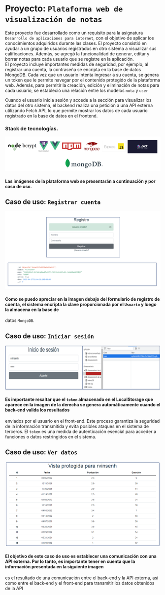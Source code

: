# Proyecto: ```Plataforma web de visualización de notas```

Este proyecto fue desarrollado como un requisito para la asignatura ```Desarrollo de aplicaciones para internet```, con el objetivo de aplicar los conocimientos adquiridos durante las 
clases. El proyecto consistió en ayudar a un grupo de usuarios registrados en otro sistema a visualizar sus calificaciones. Además, se agregó la funcionalidad de generar, editar y borrar 
notas para cada usuario que se registre en la aplicación.  
El proyecto incluye importantes medidas de seguridad, por ejemplo, al registrar una cuenta, la contraseña se encripta en la base de datos MongoDB. Cada vez que un usuario intenta ingresar 
a su cuenta, se genera un token que le permite navegar por el contenido protegido de la plataforma web. Además, para permitir la creación, edición y eliminación de notas para cada usuario, 
se estableció una relación entre los modelos ```nota``` y ```user```

Cuando el usuario inicia sesión y accede a la sección para visualizar los datos del otro sistema, el backend realiza una petición a una API externa utilizando Fetch API, lo que permite 
mostrar los datos de cada usuario registrado en la base de datos en el frontend.

### Stack de tecnologías.
<p align="center">
  <img src="./IMG/StackTec.PNG" alt="Descripción de la imagen">
</p>

#### Las imágenes de la plataforma web se presentarán a continuación y por caso de uso.

## Caso de uso: ```Registrar cuenta```
<p align="center">
  <img src="./IMG/Registro.PNG" alt="Descripción de la imagen">
</p>

#### Como se puedo apreciar en la imagen debajo del formulario de registro de cuenta, el sistema encripta la clave proporcionada por el ```Usuario``` y luego la almacena en la base de 
datos ```MongoDB```.

## Caso de uso: ```Iniciar sesión```
<p align="center">
  <img src="./IMG/Login.PNG" alt="Descripción de la imagen">
</p>

#### Es importante resaltar que el ```token``` almacenado en el LocalStorage que aparece en la imagen de la derecha se genera automáticamente cuando el back-end valida los resultados 
enviados por el usuario en el front-end. Este proceso garantiza la seguridad de la información transmitida y evita posibles ataques en el sistema de terceros. El ```token``` es una medida 
de autenticación esencial para acceder a funciones o datos restringidos en el sistema.

## Caso de uso: ```Ver datos```
<p align="center">
  <img src="./IMG/VistaProtegida.PNG" alt="Descripción de la imagen">
</p>

#### El objetivo de este caso de uso es establecer una comunicación con una API externa. Por lo tanto, es importante tener en cuenta que la información presentada en la siguiente imagen 
es el resultado de una comunicación entre el back-end y la API externa, así como entre el back-end y el front-end para transmitir los datos obtenidos de la API